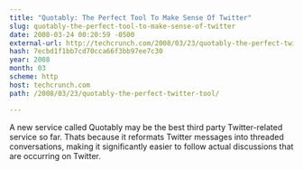 ```yaml
---
title: "Quotably: The Perfect Tool To Make Sense Of Twitter"
slug: quotably-the-perfect-tool-to-make-sense-of-twitter
date: 2008-03-24 00:20:59 -0500
external-url: http://techcrunch.com/2008/03/23/quotably-the-perfect-twitter-tool/
hash: 7ecbd1f1bb7cd70cca66f3bb97ee7c30
year: 2008
month: 03
scheme: http
host: techcrunch.com
path: /2008/03/23/quotably-the-perfect-twitter-tool/

---
```


A new service called Quotably may be the best third party Twitter-related service so far. Thats because it reformats Twitter messages into threaded conversations, making it significantly easier to follow actual discussions that are occurring on Twitter.
